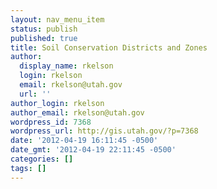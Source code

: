 ```yaml
---
layout: nav_menu_item
status: publish
published: true
title: Soil Conservation Districts and Zones
author:
  display_name: rkelson
  login: rkelson
  email: rkelson@utah.gov
  url: ''
author_login: rkelson
author_email: rkelson@utah.gov
wordpress_id: 7368
wordpress_url: http://gis.utah.gov/?p=7368
date: '2012-04-19 16:11:45 -0500'
date_gmt: '2012-04-19 22:11:45 -0500'
categories: []
tags: []
---
```


